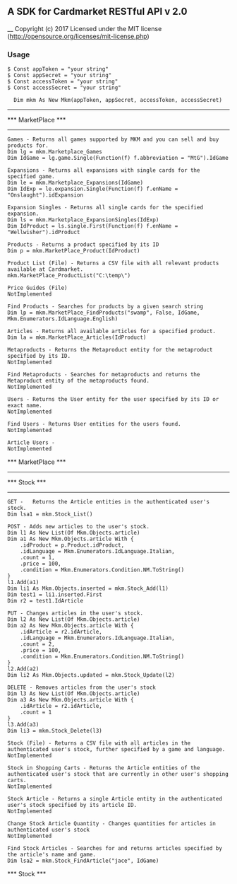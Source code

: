 ## A SDK for Cardmarket RESTful API v 2.0

__ Copyright (c) 2017 Licensed under the MIT license (http://opensource.org/licenses/mit-license.php)

### Usage

```
$ Const appToken = "your string"
$ Const appSecret = "your string"
$ Const accessToken = "your string"
$ Const accessSecret = "your string"
```

```
  Dim mkm As New Mkm(appToken, appSecret, accessToken, accessSecret)
```

  *******************
  *** MarketPlace ***
  *******************

    Games - Returns all games supported by MKM and you can sell and buy products for.
    Dim lg = mkm.Marketplace_Games
    Dim IdGame = lg.game.Single(Function(f) f.abbreviation = "MtG").IdGame

    Expansions - Returns all expansions with single cards for the specified game.
    Dim le = mkm.Marketplace_Expansions(IdGame)
    Dim IdExp = le.expansion.Single(Function(f) f.enName = "Onslaught").idExpansion

    Expansion Singles - Returns all single cards for the specified expansion.
    Dim ls = mkm.Marketplace_ExpansionSingles(IdExp)
    Dim IdProduct = ls.single.First(Function(f) f.enName = "Wellwisher").idProduct

    Products - Returns a product specified by its ID
    Dim p = mkm.MarketPlace_Product(IdProduct)

    Product List (File) - Returns a CSV file with all relevant products available at Cardmarket.
    mkm.MarketPlace_ProductList("C:\temp\")

    Price Guides (File)
    NotImplemented

    Find Products - Searches for products by a given search string
    Dim lp = mkm.MarketPlace_FindProducts("swamp", False, IdGame, Mkm.Enumerators.IdLanguage.English)

    Articles - Returns all available articles for a specified product.
    Dim la = mkm.MarketPlace_Articles(IdProduct)

    Metaproducts - Returns the Metaproduct entity for the metaproduct specified by its ID.
    NotImplemented

    Find Metaproducts - Searches for metaproducts and returns the Metaproduct entity of the metaproducts found.
    NotImplemented

    Users - Returns the User entity for the user specified by its ID or exact name.
    NotImplemented

    Find Users - Returns User entities for the users found.
    NotImplemented

    Article Users - 
    NotImplemented

  *** MarketPlace ***

  *************
  *** Stock ***
  *************

    GET - 	Returns the Article entities in the authenticated user's stock.
    Dim lsa1 = mkm.Stock_List()

    POST - Adds new articles to the user's stock.
    Dim l1 As New List(Of Mkm.Objects.article)
    Dim a1 As New Mkm.Objects.article With {
        .idProduct = p.Product.idProduct,
        .idLanguage = Mkm.Enumerators.IdLanguage.Italian,
        .count = 1,
        .price = 100,
        .condition = Mkm.Enumerators.Condition.NM.ToString()
    }
    l1.Add(a1)
    Dim li1 As Mkm.Objects.inserted = mkm.Stock_Add(l1)
    Dim test1 = li1.inserted.First
    Dim r2 = test1.IdArticle

    PUT - Changes articles in the user's stock.
    Dim l2 As New List(Of Mkm.Objects.article)
    Dim a2 As New Mkm.Objects.article With {
        .idArticle = r2.idArticle,
        .idLanguage = Mkm.Enumerators.IdLanguage.Italian,
        .count = 2,
        .price = 100,
        .condition = Mkm.Enumerators.Condition.NM.ToString()
    }
    l2.Add(a2)
    Dim li2 As Mkm.Objects.updated = mkm.Stock_Update(l2)

    DELETE - Removes articles from the user's stock
    Dim l3 As New List(Of Mkm.Objects.article)
    Dim a3 As New Mkm.Objects.article With {
        .idArticle = r2.idArticle,
        .count = 1
    }
    l3.Add(a3)
    Dim li3 = mkm.Stock_Delete(l3)

    Stock (File) - Returns a CSV file with all articles in the authenticated user's stock, further specified by a game and language.
    NotImplemented

    Stock in Shopping Carts - Returns the Article entities of the authenticated user's stock that are currently in other user's shopping carts.
    NotImplemented

    Stock Article - Returns a single Article entity in the authenticated user's stock specified by its article ID.
    NotImplemented

    Change Stock Article Quantity - Changes quantities for articles in authenticated user's stock
    NotImplemented

    Find Stock Articles - Searches for and returns articles specified by the article's name and game.
    Dim lsa2 = mkm.Stock_FindArticle("jace", IdGame)

  *** Stock ***
